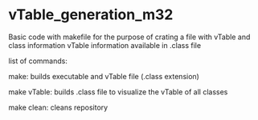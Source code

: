 # vTable_generation_m32
Basic code with makefile for the purpose of crating a file with vTable and class information
vTable information available in .class file

list of commands:

make:
 builds executable and vTable file (.class extension)

make vTable:
 builds .class file to visualize the vTable of all classes

make clean:
 cleans repository
